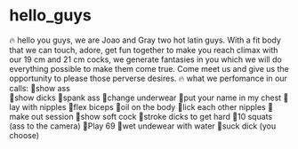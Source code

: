 # hello_guys
🔥 hello you guys, we are Joao and Gray two hot latin guys. With a fit body that we can touch, adore, get fun together to make you reach climax with our 19 cm and 21 cm cocks, we generate fantasies in you which we will do everything possible to make them come true. Come meet us and give us the opportunity to please those perverse desires. 🔥
what we perfomance in our calls:
💪show ass  
💪show dicks 
💪spank ass 
💪change underwear 
💪put your name in my chest 
💪lay with nipples 
💪flex biceps 
💪oil on the body 
💪lick each other nipples 
💪make out session 
💪show soft cock 
💪stroke dicks to get hard 
💪10 squats (ass to the camera)
💪Play 69
💪wet undewear with water 
💪suck dick  (you choose)
